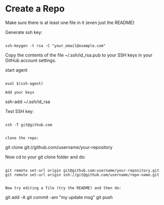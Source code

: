 # Create a Repo

Make sure there is at least one file in it (even just the README)

Generate ssh key:
```

ssh-keygen -t rsa -C "your_email@example.com"
```

Copy the contents of the file ~/.ssh/id_rsa.pub to your SSH keys in your GitHub account settings.

start agent
```

eval $(ssh-agent)

Add your keys
```

ssh-add ~/.ssh/id_rsa


Test SSH key:
```

ssh -T git@github.com


clone the repo:
```
git clone git://github.com/username/your-repository


Now cd to your git clone folder and do:
```

git remote set-url origin git@github.com:username/your-repository.git
git remote set-url origin ssh://git@github.com/username/repo-name.git


Now try editing a file (try the README) and then do:
```

git add -A
git commit -am "my update msg"
git push